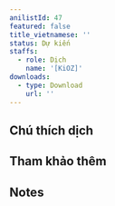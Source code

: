 ```yaml
---
anilistId: 47
featured: false
title_vietnamese: ''
status: Dự kiến
staffs:
  - role: Dịch
    name: '[KiOZ]'
downloads:
  - type: Download
    url: ''
---
```

## Chú thích dịch



## Tham khảo thêm



## Notes
